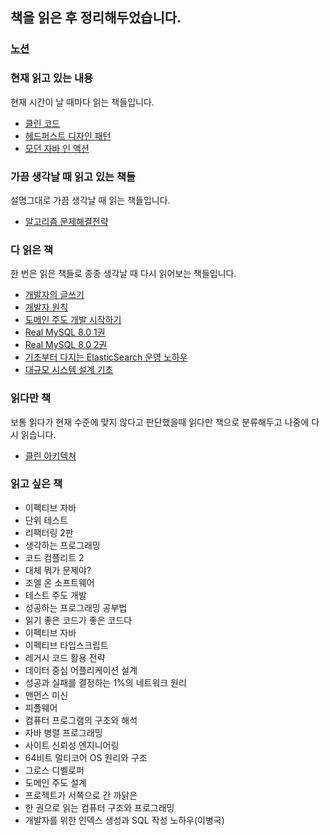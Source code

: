 ## 책을 읽은 후 정리해두었습니다.

### [노션](https://dlrtn.oopy.io/8bb160cf-1cf7-411c-a3d3-cba0d34807f2)

### 현재 읽고 있는 내용

현재 시간이 날 때마다 읽는 책들입니다.

- [클린 코드](https://dlrtn.oopy.io/286c5cfa-6b11-4243-8d27-704268f8b924)
- [헤드퍼스트 디자인 패턴](https://dlrtn.oopy.io/08223a85-02fc-47b0-a8c6-9deca9ec354f)
- [모던 자바 인 액션](https://dlrtn.oopy.io/672662c7-3ff4-4714-86a8-0ed660c2b4f8)

### 가끔 생각날 때 읽고 있는 책들

설명그대로 가끔 생각날 때 읽는 책들입니다.

- [알고리즘 문제해결전략](https://dlrtn.oopy.io/9a856913-13ac-4369-9669-0ec38d869823)

### 다 읽은 책

한 번은 읽은 책들로 종종 생각날 때 다시 읽어보는 책들입니다.

- [개발자의 글쓰기](https://dlrtn.oopy.io/d2bf7afe-53b9-4dd8-a3ed-63153d327cd5)
- [개발자 원칙](https://dlrtn.oopy.io/612a16a7-7b31-474d-be1e-acbbc7c0c7d3)
- [도메인 주도 개발 시작하기](https://dlrtn.oopy.io/9c1a4539-33f7-4fe9-9a0f-4c19807f8cc6)
- [Real MySQL 8.0 1권](https://dlrtn.oopy.io/e3df8163-1c60-4f36-a3b6-7bec0361a9e4)
- [Real MySQL 8.0 2권](https://dlrtn.oopy.io/63a10d4e-a367-4d03-b603-eac7b7f29d4f)
- [기초부터 다지는 ElasticSearch 운영 노하우](https://dlrtn.oopy.io/8ce8c4d2-787b-4724-bfdf-e2d3ba601b92)
- [대규모 시스템 설계 기초](https://dlrtn.oopy.io/77624053-4208-47bd-beb4-7a911757724f)

### 읽다만 책

보통 읽다가 현재 수준에 맞지 않다고 판단했을때 읽다만 책으로 분류해두고 나중에 다시 읽습니다.

- [클린 아키텍쳐](https://dlrtn.oopy.io/a4f6ec7c-8e48-4f47-bb8b-cdab48f99094)

### 읽고 싶은 책

- 이펙티브 자바
- 단위 테스트
- 리팩터링 2판
- 생각하는 프로그래밍
- 코드 컴플리트 2
- 대체 뭐가 문제야?
- 조엘 온 소프트웨어
- 테스트 주도 개발
- 성공하는 프로그래밍 공부법
- 읽기 좋은 코드가 좋은 코드다
- 이펙티브 자바
- 이펙티브 타입스크립트
- 레거시 코드 활용 전략
- 데이터 중심 어플리케이션 설계
- 성공과 실패를 결정하는 1%의 네트워크 원리
- 맨먼스 미신
- 피플웨어
- 컴퓨터 프로그램의 구조와 해석
- 자바 병렬 프로그래밍
- 사이트 신뢰성 엔지니어링
- 64비트 멀티코어 OS 원리와 구조
- 그로스 디벨로퍼
- 도메인 주도 설계
- 프로젝트가 서쪽으로 간 까닭은
- 한 권으로 읽는 컴퓨터 구조와 프로그래밍
- 개발자를 위한 인덱스 생성과 SQL 작성 노하우(이병국)
